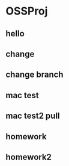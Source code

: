 # OSSProj
## hello
## change
## change branch
## mac test
## mac test2 pull
## homework
## homework2